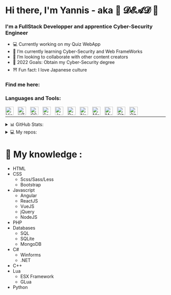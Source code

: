 # Hi there, I'm Yannis - aka 🍹 𝓓𝓔𝓐𝓓 👋

### I'm a FullStack Developper and apprentice Cyber-Security Engineer

* 💻 Currently working on my Quiz WebApp 
* 🌱 I’m currently learning Cyber-Security and Web FrameWorks
* 👯 I’m looking to collaborate with other content creators
* 🥅 2022 Goals: Obtain my Cyber-Security degree
* ⛩️ Fun fact: I love Japanese culture 

### Find me here:


### Languages and Tools:
<img align="left" alt="Visual Studio Code" width="26px" src="https://cdn.jsdelivr.net/gh/devicons/devicon/icons/vscode/vscode-original.svg" style="padding-right:10px;" />
<img align="left" alt="HTML5" width="26px" src="https://cdn.jsdelivr.net/gh/devicons/devicon/icons/html5/html5-original.svg" style="padding-right:10px;" />
<img align="left" alt="CSS3" width="26px" src="https://cdn.jsdelivr.net/gh/devicons/devicon/icons/css3/css3-original.svg" style="padding-right:10px;" />
<img align="left" alt="Sass" width="26px" src="https://cdn.jsdelivr.net/gh/devicons/devicon/icons/sass/sass-original.svg" style="padding-right:10px;" />
<img align="left" alt="JavaScript" width="26px" src="https://cdn.jsdelivr.net/gh/devicons/devicon/icons/javascript/javascript-original.svg" style="padding-right:10px;" />
<img align="left" alt="React" width="26px" src="https://cdn.jsdelivr.net/gh/devicons/devicon/icons/react/react-original.svg" style="padding-right:10px;" />
<img align="left" alt="Node.js" width="26px" src="https://cdn.jsdelivr.net/gh/devicons/devicon/icons/nodejs/nodejs-original.svg" style="padding-right:10px;" />
<img align="left" alt="MongoDB" width="26px" src="https://cdn.jsdelivr.net/gh/devicons/devicon/icons/mongodb/mongodb-original.svg" style="padding-right:10px;" />
<img align="left" alt="MySQL" width="26px" src="https://cdn.jsdelivr.net/gh/devicons/devicon/icons/mysql/mysql-original.svg" style="padding-right:10px;" />
<img align="left" alt="Git" width="26px" src="https://cdn.jsdelivr.net/gh/devicons/devicon/icons/git/git-original.svg" style="padding-right:10px;" />
<img align="left" alt="GitHub" width="26px" src="https://user-images.githubusercontent.com/3369400/139447912-e0f43f33-6d9f-45f8-be46-2df5bbc91289.png" />
<br/>

---

<details>
  <summary>📊 GitHub Stats:</summary>         
  <br/>
  <img align="left" alt="Dead's GitHub Stats" src="https://github-readme-stats.vercel.app/api?username=YannisBnb&show_icons=true&hide_border=false&title_color=adbac7&icon_color=adbac7&bg_color=22272e&text_color=ffffff&border_color=adbac7" />
  
  <img align="left" alt="Dead's GitHub Stats" src="https://github-readme-stats.vercel.app/api/top-langs/?username=YannisBnb&hide_border=false&title_color=ff652f&icon_color=adbac7&bg_color=22272e&text_color=ffffff&border_color=adbac7" />
  <br/>
  <br/>
</details>

<details>
  <summary>💻 My repos:</summary>
  <br/>
  <img align="left" alt="Dead's Repos" src="https://github-readme-stats.vercel.app/api/pin/?username=YannisBnb&repo=MyQuizz-App_WIP&hide_border=false&title_color=ff652f&icon_color=FFE400&bg_color=09131B&text_color=ffffff&border_color=0c1a25" />
  
  <img align="left" alt="Dead's Repos" src="https://github-readme-stats.vercel.app/api/pin/?username=YannisBnb&repo=MaliceRP&hide_border=false&title_color=ff652f&icon_color=FFE400&bg_color=09131B&text_color=ffffff&border_color=0c1a25" />
  
  <img align="left" alt="Dead's Repos" src="https://github-readme-stats.vercel.app/api/pin/?username=YannisBnb&repo=Discord_CommunityBot&hide_border=false&title_color=ff652f&icon_color=FFE400&bg_color=09131B&text_color=ffffff&border_color=0c1a25" />
  
  <img align="left" alt="Dead's Repos" src="https://github-readme-stats.vercel.app/api/pin/?username=YannisBnb&repo=FiveM_ShopMenu&hide_border=false&title_color=ff652f&icon_color=FFE400&bg_color=09131B&text_color=ffffff&border_color=0c1a25" />
  
  <img align="left" alt="Dead's Repos" src="https://github-readme-stats.vercel.app/api/pin/?username=YannisBnb&repo=S-Box-HUD&hide_border=false&title_color=ff652f&icon_color=FFE400&bg_color=09131B&text_color=ffffff&border_color=0c1a25" />
  
  <img align="left" alt="Dead's Repos" src="https://github-readme-stats.vercel.app/api/pin/?username=YannisBnb&repo=DnRP-WIP&hide_border=false&title_color=ff652f&icon_color=FFE400&bg_color=09131B&text_color=ffffff&border_color=0c1a25" />
  <br/>
</details>


# 💼 My knowledge :

* HTML
* CSS
  * Scss/Sass/Less
  * Bootstrap
* Javascript
  * Angular 
  * ReactJS
  * VueJS
  * jQuery
  * NodeJS
* PHP
* Databases
  * SQL
  * SQLite
  * MongoDB
* C#
  * Winforms
  * .NET
* C++
* Lua
  * ESX Framework
  * GLua
* Python
